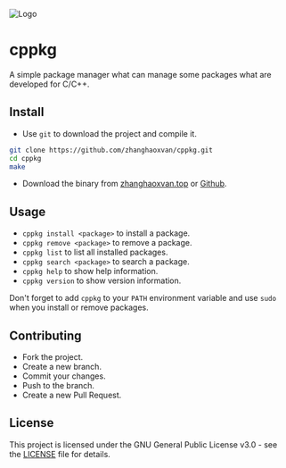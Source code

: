 ![Logo](logo.ico)

# cppkg

A simple package manager what can manage some packages what are developed for C/C++.

## Install
- Use `git` to download the project and compile it.
```bash
git clone https://github.com/zhanghaoxvan/cppkg.git
cd cppkg
make 
```
- Download the binary from [zhanghaoxvan.top](http://zhanghaoxvan.top/cppkg/) or [Github](https://github.com/zhanghaoxvan/cppkg/releases).

## Usage
- `cppkg install <package>` to install a package.
- `cppkg remove <package>` to remove a package.
- `cppkg list` to list all installed packages.
- `cppkg search <package>` to search a package.
- `cppkg help` to show help information.
- `cppkg version` to show version information.

Don't forget to add `cppkg` to your `PATH` environment variable and use `sudo` when you install or remove packages.

## Contributing
- Fork the project.
- Create a new branch.
- Commit your changes.
- Push to the branch.
- Create a new Pull Request.

## License
This project is licensed under the GNU General Public License v3.0 - see the [LICENSE](LICENSE) file for details.